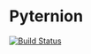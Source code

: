 Pyternion
=========

[![Build Status](https://travis-ci.org/philip-peterson/pyternion.svg?branch=master)](https://travis-ci.org/philip-peterson/pyternion)
